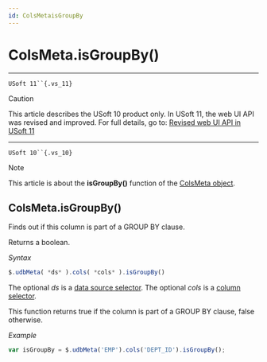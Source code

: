 ```yaml
---
id: ColsMetaisGroupBy
---
```


# ColsMeta.isGroupBy()



----

`USoft 11``{.vs_11}`

> [!CAUTION]
> This article describes the USoft 10 product only.
> In USoft 11, the web UI API was revised and improved. For full details, go to:
> [Revised web UI API in USoft 11](/docs/Web%20and%20app%20UIs/UDB%20udb/Revised%20web%20UI%20API%20in%20USoft%2011.md)

----

`USoft 10``{.vs_10}`

> [!NOTE]
> This article is about the **isGroupBy()** function of the [ColsMeta object](/docs/Web%20and%20app%20UIs/UDB%20ColsMeta).

## **ColsMeta.isGroupBy()**

Finds out if this column is part of a GROUP BY clause.

Returns a boolean.

*Syntax*

```js
$.udbMeta( *ds* ).cols( *cols* ).isGroupBy()
```

The optional *ds* is a [data source selector](/docs/Web%20and%20app%20UIs/UDB%20DataSourceMetaContainer/UDB%20DataSourceMetaContainer%20object.md). The optional *cols* is a [column selector](/docs/Web%20and%20app%20UIs/UDB%20ColsMeta/UDB%20ColsMeta%20object.md).

This function returns true if the column is part of a GROUP BY clause, false otherwise.

*Example*

```js
var isGroupBy = $.udbMeta('EMP').cols('DEPT_ID').isGroupBy();
```

 
